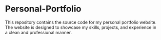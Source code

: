 # Personal-Portfolio
This repository contains the source code for my personal portfolio website. The website is designed to showcase my skills, projects, and experience in a clean and professional manner.
